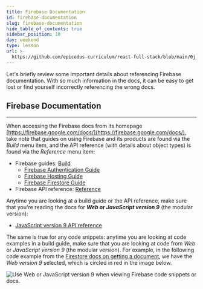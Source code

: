 ```yaml
---
title: Firebase Documentation
id: firebase-documentation
slug: firebase-documentation
hide_table_of_contents: true
sidebar_position: 10
day: weekend
type: lesson
url: >-
  https://github.com/epicodus-curriculum/react-full-stack/blob/main/0j_firebase_documentation.md
---
```


Let's briefly review some important details about referencing Firebase documentation. With so much information in the docs, it can be easy to get lost or find yourself incorrectly referencing the wrong docs. 

## Firebase Documentation
---

When accessing the Firebase docs from its homepage [https://firebase.google.com/docs/](https://firebase.google.com/docs/), take note that guides on using Firebase and its products are found via the _Build_ menu item, and the API reference (with details about object types) is found via the _Reference_ menu item:

* Firebase guides: [Build](https://firebase.google.com/docs/build)
  * [Firebase Authentication Guide](https://firebase.google.com/docs/auth)
  * [Firebase Hosting Guide](https://firebase.google.com/docs/hosting)
  * [Firebase Firestore Guide](https://firebase.google.com/docs/firestore)
* Firebase API reference: [Reference](https://firebase.google.com/docs/reference)

Anytime you are looking at a build guide or the API reference, make sure that you're reading the docs for **_Web_ or _JavaScript version 9_** (the modular version):

* [JavaScript version 9 API reference](https://firebase.google.com/docs/reference/js)

The same is true for any code snippets: anytime you are looking at code examples in a build guide, make sure that you are looking at code from _Web_ or _JavaScript version 9_ (the modular version). For example, in the following code example from the [Firestore docs on getting a document](https://firebase.google.com/docs/firestore/query-data/get-data#get_a_document), we have the _Web version 9_ selected, which is circled in red in the image below.

![Use _Web_ or _JavaScript version 9_ when viewing Firebase code snippets or docs.](https://learnhowtoprogram.s3.us-west-2.amazonaws.com/React/Week-4-React-2020/firebase-docs-web-version-9.png)

